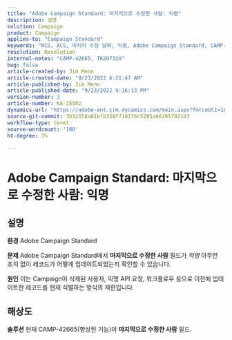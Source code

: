 ```yaml
---
title: "Adobe Campaign Standard: 마지막으로 수정한 사람: 익명"
description: 설명
solution: Campaign
product: Campaign
applies-to: "Campaign Standard"
keywords: "KCS, ACS, 마지막 수정 날짜, 익명, Adobe Campaign Standard, CAMP-42665"
resolution: Resolution
internal-notes: "CAMP-42665, TK207329"
bug: false
article-created-by: Jim Menn
article-created-date: "9/23/2022 6:21:47 AM"
article-published-by: Jim Menn
article-published-date: "9/23/2022 9:16:13 PM"
version-number: 3
article-number: KA-15502
dynamics-url: "https://adobe-ent.crm.dynamics.com/main.aspx?forceUCI=1&pagetype=entityrecord&etn=knowledgearticle&id=96cbbefd-073b-ed11-9db1-0022480866ad"
source-git-commit: 3b32158a81bfb338f71d176c5285a66295702103
workflow-type: tm+mt
source-wordcount: '100'
ht-degree: 3%

---
```


# Adobe Campaign Standard: 마지막으로 수정한 사람: 익명

## 설명


<b>환경</b>
Adobe Campaign Standard

<b>문제</b>
Adobe Campaign Standard에서 <b>마지막으로 수정한 사람</b> 필드가 *익명* 아무런 조치 없이 레코드가 어떻게 업데이트되었는지 확인할 수 있습니다.

<b>원인</b>
이는 Campaign이 삭제된 사용자, 익명 API 요청, 워크플로우 등으로 이전에 업데이트한 레코드를 현재 식별하는 방식의 제한입니다.


## 해상도


<b>솔루션</b>
현재 CAMP-42665(향상된 기능)이 <b>마지막으로 수정한 사람</b> 필드.
